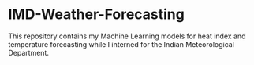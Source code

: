 # IMD-Weather-Forecasting
This repository contains my Machine Learning models for heat index and temperature forecasting while I interned for the Indian Meteorological Department.
